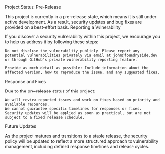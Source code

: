 Project Status: Pre-Release

This project is currently in a pre-release state, which means it is still under active development. As a result, security updates and bug fixes are provided on a best-effort basis.
Reporting a Vulnerability

If you discover a security vulnerability within this project, we encourage you to help us address it by following these steps:

    Do not disclose the vulnerability publicly: Please report any potential vulnerabilities privately via email at john@foundryside.dev or through GitHub's private vulnerability reporting feature. 

    Provide as much detail as possible: Include information about the affected version, how to reproduce the issue, and any suggested fixes.

Response and Fixes

Due to the pre-release status of this project:

    We will review reported issues and work on fixes based on priority and available resources.
    We cannot guarantee specific timelines for responses or fixes.
    Security updates will be applied as soon as practical, but are not subject to a fixed release schedule.

Future Updates

As the project matures and transitions to a stable release, the security policy will be updated to reflect a more structured approach to vulnerability management, including defined response timelines and release cycles.
